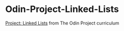 # Odin-Project-Linked-Lists
[Project: Linked Lists](https://www.theodinproject.com/courses/ruby-programming/lessons/linked-lists) from The Odin Project curriculum

